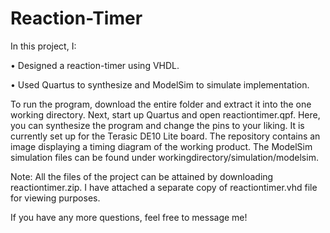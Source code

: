 # Reaction-Timer

In this project, I:

• Designed a reaction-timer using VHDL.

• Used Quartus to synthesize and ModelSim to simulate implementation.

To run the program, download the entire folder and extract it into the one working directory. Next, start up Quartus and open reactiontimer.qpf. Here, you can synthesize the program and change the pins to your liking. It is currently set up for the Terasic DE10 Lite board. The repository contains an image displaying a timing diagram of the working product. The ModelSim simulation files can be found under workingdirectory/simulation/modelsim.

Note: All the files of the project can be attained by downloading reactiontimer.zip. I have attached a separate copy of reactiontimer.vhd file for viewing purposes.

If you have any more questions, feel free to message me!
